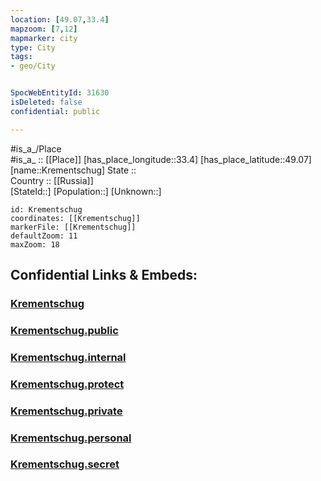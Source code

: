```yaml
---
location: [49.07,33.4] 
mapzoom: [7,12] 
mapmarker: city 
type: City
tags:
- geo/City


SpocWebEntityId: 31630
isDeleted: false
confidential: public

---
```

#is_a_/Place  
#is_a_ :: [[Place]] 
[has_place_longitude::33.4] 
[has_place_latitude::49.07] 
[name::Krementschug] 
State ::  
Country :: [[Russia]]  
[StateId::] 
[Population::] 
[Unknown::] 


```leaflet
id: Krementschug
coordinates: [[Krementschug]] 
markerFile: [[Krementschug]] 
defaultZoom: 11 
maxZoom: 18
```


## Confidential Links & Embeds: 

### [Krementschug](/_Standards/Earth/Continent/Europe/Europe~East/Ukraine/Regions~Ukraine/Poltava/City/Krementschug.md) 

### [Krementschug.public](/_public/Earth/Continent/Europe/Europe~East/Ukraine/Regions~Ukraine/Poltava/City/Krementschug.public.md) 

### [Krementschug.internal](/_internal/Earth/Continent/Europe/Europe~East/Ukraine/Regions~Ukraine/Poltava/City/Krementschug.internal.md) 

### [Krementschug.protect](/_protect/Earth/Continent/Europe/Europe~East/Ukraine/Regions~Ukraine/Poltava/City/Krementschug.protect.md) 

### [Krementschug.private](/_private/Earth/Continent/Europe/Europe~East/Ukraine/Regions~Ukraine/Poltava/City/Krementschug.private.md) 

### [Krementschug.personal](/_personal/Earth/Continent/Europe/Europe~East/Ukraine/Regions~Ukraine/Poltava/City/Krementschug.personal.md) 

### [Krementschug.secret](/_secret/Earth/Continent/Europe/Europe~East/Ukraine/Regions~Ukraine/Poltava/City/Krementschug.secret.md)

